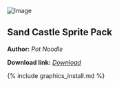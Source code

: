 ![Image](https://miro.medium.com/max/1000/1*WhbEgbtFv3PX8u344iyidA.png)

## Sand Castle Sprite Pack

**Author:** *Pot Noodle*

**Download link:** *[Download](https://cdn.discordapp.com/attachments/703273063881375864/703357237023997992/NatureSheet.xnb)*
 
{% include graphics_install.md %}
